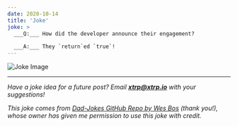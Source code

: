```yaml
---
date: 2020-10-14
title: 'Joke'
joke: >
  ___Q:___ How did the developer announce their engagement?
  
  ___A:___ They `return`ed `true`!
---
```


![Joke Image](https://private.xtrp.io/projects/DailyDeveloperJokes/public_image_server/images/5e1258836687f.png)

---
*Have a joke idea for a future post? Email **[xtrp@xtrp.io](mailto:xtrp@xtrp.io)** with your suggestions!*

*This joke comes from [Dad-Jokes GitHub Repo by Wes Bos](https://github.com/wesbos/dad-jokes) (thank you!), whose owner has given me permission to use this joke with credit.*

<!-- 
Joke text:
**Q:** How did the developer announce their engagement?

**A:** They `return`ed `true`!
 -->

